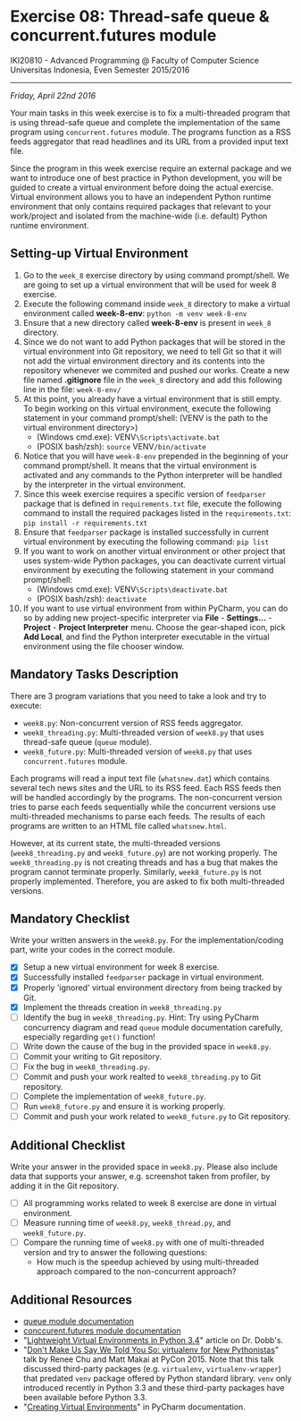 Exercise 08: Thread-safe queue & concurrent.futures module
==========================================================

IKI20810 - Advanced Programming @ Faculty of Computer Science 
Universitas Indonesia, Even Semester 2015/2016

* * *

*Friday, April 22nd 2016*

Your main tasks in this week exercise is to fix a multi-threaded program that 
is using thread-safe queue and complete the implementation of the same program 
using `concurrent.futures` module. The programs function as a RSS feeds 
aggregator that read headlines and its URL from a provided input text file. 

Since the program in this week exercise require an external package and we want 
to introduce one of best practice in Python development, you will be guided to 
create a virtual environment before doing the actual exercise. Virtual environment 
allows you to have an independent Python runtime environment that only contains 
required packages that relevant to your work/project and isolated from the 
machine-wide (i.e. default) Python runtime environment.

Setting-up Virtual Environment
------------------------------

1. Go to the `week_8` exercise directory by using command prompt/shell. 
We are going to set up a virtual environment that will be used for week 8 
exercise.
2. Execute the following command inside `week_8` directory to make a virtual 
environment called **week-8-env**: `python -m venv week-8-env`
3. Ensure that a new directory called **week-8-env** is present in 
`week_8` directory.
4. Since we do not want to add Python packages that will be stored in the virtual 
environment into Git repository, we need to tell Git so that it will not add 
the virtual environment directory and its contents into the repository whenever 
we commited and pushed our works. Create a new file named **.gitignore** file 
in the `week_8` directory and add this following line in the file: `week-8-env/`
5. At this point, you already have a virtual environment that is still 
empty. To begin working on this virtual environment, execute the following 
statement in your command prompt/shell: (VENV is the path to the virtual 
environment directory>)
    - (Windows cmd.exe): VENV`\Scripts\activate.bat`
    - (POSIX bash/zsh): `source` VENV`/bin/activate`
6. Notice that you will have `week-8-env` prepended in the beginning of 
your command prompt/shell. It means that the virtual environment is activated 
and any commands to the Python interpreter will be handled by the interpreter 
in the virtual environment. 
7. Since this week exercise requires a specific version of `feedparser` package 
that is defined in `requirements.txt` file, execute the following command to 
install the required packages listed in the `requirements.txt`: 
`pip install -r requirements.txt`
8. Ensure that `feedparser` package is installed successfully in current virtual 
environment by executing the following command: `pip list`
9. If you want to work on another virtual environment or other project that 
uses system-wide Python packages, you can deactivate current virtual environment 
by executing the following statement in your command prompt/shell:
    - (Windows cmd.exe): VENV`\Scripts\deactivate.bat`
    - (POSIX bash/zsh): `deactivate`
10. If you want to use virtual environment from within PyCharm, you can do so by 
adding new project-specific interpreter via **File** - **Settings...** - 
**Project** - **Project Interpreter** menu. Choose the gear-shaped icon, pick 
**Add Local**, and find the Python interpreter executable in the virtual environment 
using the file chooser window.

Mandatory Tasks Description
---------------------------

There are 3 program variations that you need to take a look and try to execute:

- `week8.py`: Non-concurrent version of RSS feeds aggregator.
- `week8_threading.py`: Multi-threaded version of `week8.py` that uses thread-safe queue (`queue` module).
- `week8_future.py`: Multi-threaded version of `week8.py` that uses `concurrent.futures` module.

Each programs will read a input text file (`whatsnew.dat`) which contains several tech news sites and the 
URL to its RSS feed. Each RSS feeds then will be handled accordingly by the programs. The non-concurrent 
version tries to parse each feeds sequentially while the concurrent versions use multi-threaded mechanisms to 
parse each feeds. The results of each programs are written to an HTML file called `whatsnew.html`.

However, at its current state, the multi-threaded versions (`week8_threading.py` and `week8_future.py`) 
are not working properly. The `week8_threading.py` is not creating threads and has a bug that 
makes the program cannot terminate properly. Similarly, `week8_future.py` is not properly implemented. 
Therefore, you are asked to fix both multi-threaded versions.

Mandatory Checklist
-------------------

Write your written answers in the `week8.py`. For the implementation/coding 
part, write your codes in the correct module.

- [X] Setup a new virtual environment for week 8 exercise.
- [X] Successfully installed `feedparser` package in virtual environment.
- [X] Properly 'ignored' virtual environment directory from being tracked by Git.
- [X] Implement the threads creation in `week8_threading.py`
- [ ] Identify the bug in `week8_threading.py`. Hint: Try using PyCharm concurrency diagram and 
read `queue` module documentation carefully, especially regarding `get()` function!
- [ ] Write down the cause of the bug in the provided space in `week8.py`.
- [ ] Commit your writing to Git repository.
- [ ] Fix the bug in `week8_threading.py`.
- [ ] Commit and push your work realted to `week8_threading.py` to Git repository.
- [ ] Complete the implementation of `week8_future.py`.
- [ ] Run `week8_future.py` and ensure it is working properly.
- [ ] Commit and push your work related to `week8_future.py` to Git repository.

Additional Checklist
--------------------

Write your answer in the provided space in `week8.py`. Please also include 
data that supports your answer, e.g. screenshot taken from profiler, by 
adding it in the Git repository.

- [ ] All programming works related to week 8 exercise are done in virtual environment.
- [ ] Measure running time of `week8.py`, `week8_thread.py`, and `week8_future.py`.
- [ ] Compare the running time of `week8.py` with one of multi-threaded version 
and try to answer the following questions:
    - How much is the speedup achieved by using multi-threaded approach compared 
    to the non-concurrent approach?

Additional Resources
--------------------

- [queue module documentation](https://docs.python.org/3/library/queue.html)
- [conccurent.futures module documentation](https://docs.python.org/3/library/concurrent.futures.html)
- "[Lightweight Virtual Environments in Python 3.4](http://www.drdobbs.com/architecture-and-design/lightweight-virtual-environments-in-pyth/240167069)" article on Dr. Dobb's.
- "[Don't Make Us Say We Told You So: virtualenv for New Pythonistas](https://www.youtube.com/watch?v=Xdv7vwIIThY)" talk by Renee Chu and Matt Makai at PyCon 2015. Note that this talk discussed third-party packages (e.g. `virtualenv`, `virtualenv-wrapper`) that predated `venv` package offered by Python standard library. `venv` only introduced recently in Python 3.3 and these third-party packages have been available before Python 3.3.
- "[Creating Virtual Environments](https://www.jetbrains.com/help/pycharm/2016.1/creating-virtual-environment.html)" in PyCharm documentation.
